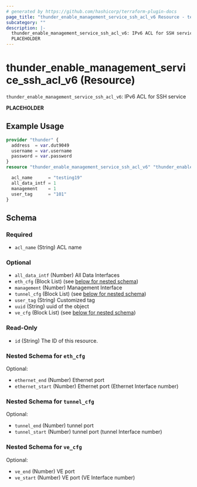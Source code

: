 ```yaml
---
# generated by https://github.com/hashicorp/terraform-plugin-docs
page_title: "thunder_enable_management_service_ssh_acl_v6 Resource - terraform-provider-thunder"
subcategory: ""
description: |-
  thunder_enable_management_service_ssh_acl_v6: IPv6 ACL for SSH service
  PLACEHOLDER
---
```


# thunder_enable_management_service_ssh_acl_v6 (Resource)

`thunder_enable_management_service_ssh_acl_v6`: IPv6 ACL for SSH service

__PLACEHOLDER__

## Example Usage

```terraform
provider "thunder" {
  address  = var.dut9049
  username = var.username
  password = var.password
}
resource "thunder_enable_management_service_ssh_acl_v6" "thunder_enable_management_service_ssh_acl_v6" {

  acl_name      = "testing19"
  all_data_intf = 1
  management    = 1
  user_tag      = "101"
}
```

<!-- schema generated by tfplugindocs -->
## Schema

### Required

- `acl_name` (String) ACL name

### Optional

- `all_data_intf` (Number) All Data Interfaces
- `eth_cfg` (Block List) (see [below for nested schema](#nestedblock--eth_cfg))
- `management` (Number) Management Interface
- `tunnel_cfg` (Block List) (see [below for nested schema](#nestedblock--tunnel_cfg))
- `user_tag` (String) Customized tag
- `uuid` (String) uuid of the object
- `ve_cfg` (Block List) (see [below for nested schema](#nestedblock--ve_cfg))

### Read-Only

- `id` (String) The ID of this resource.

<a id="nestedblock--eth_cfg"></a>
### Nested Schema for `eth_cfg`

Optional:

- `ethernet_end` (Number) Ethernet port
- `ethernet_start` (Number) Ethernet port (Ethernet Interface number)


<a id="nestedblock--tunnel_cfg"></a>
### Nested Schema for `tunnel_cfg`

Optional:

- `tunnel_end` (Number) tunnel port
- `tunnel_start` (Number) tunnel port (tunnel Interface number)


<a id="nestedblock--ve_cfg"></a>
### Nested Schema for `ve_cfg`

Optional:

- `ve_end` (Number) VE port
- `ve_start` (Number) VE port (VE Interface number)



